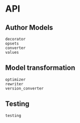 # API

## Author Models

```{toctree}
decorator
opsets
converter
values
```

## Model transformation

```{toctree}
optimizer
rewriter
version_converter
```

## Testing

```{toctree}
testing
```
